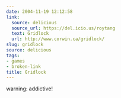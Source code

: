 ```yaml
---
date: 2004-11-19 12:12:58
link:
  source: delicious
  source_url: https://del.icio.us/roytang
  text: Gridlock
  url: http://www.corwin.ca/gridlock/
slug: gridlock
source: delicious
tags:
- games
- broken-link
title: Gridlock
---
```


warning: addictive!